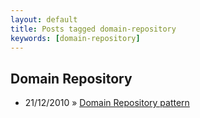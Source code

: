 ```yaml
---
layout: default
title: Posts tagged domain-repository
keywords: [domain-repository]
---
```

<h2 class="category">Domain Repository</h2>
<ul class="posts">
<li>
<p>
<span class="date">21/12/2010</span> &raquo; 
<a href="/blog/domain-repository-pattern">Domain Repository pattern</a>
</p>
</li> 
</ul>
